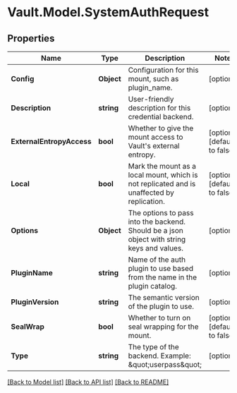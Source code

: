 # Vault.Model.SystemAuthRequest

## Properties

Name | Type | Description | Notes
------------ | ------------- | ------------- | -------------
**Config** | **Object** | Configuration for this mount, such as plugin_name. | [optional] 
**Description** | **string** | User-friendly description for this credential backend. | [optional] 
**ExternalEntropyAccess** | **bool** | Whether to give the mount access to Vault&#39;s external entropy. | [optional] [default to false]
**Local** | **bool** | Mark the mount as a local mount, which is not replicated and is unaffected by replication. | [optional] [default to false]
**Options** | **Object** | The options to pass into the backend. Should be a json object with string keys and values. | [optional] 
**PluginName** | **string** | Name of the auth plugin to use based from the name in the plugin catalog. | [optional] 
**PluginVersion** | **string** | The semantic version of the plugin to use. | [optional] 
**SealWrap** | **bool** | Whether to turn on seal wrapping for the mount. | [optional] [default to false]
**Type** | **string** | The type of the backend. Example: \&quot;userpass\&quot; | [optional] 

[[Back to Model list]](../README.md#documentation-for-models) [[Back to API list]](../README.md#documentation-for-api-endpoints) [[Back to README]](../README.md)

